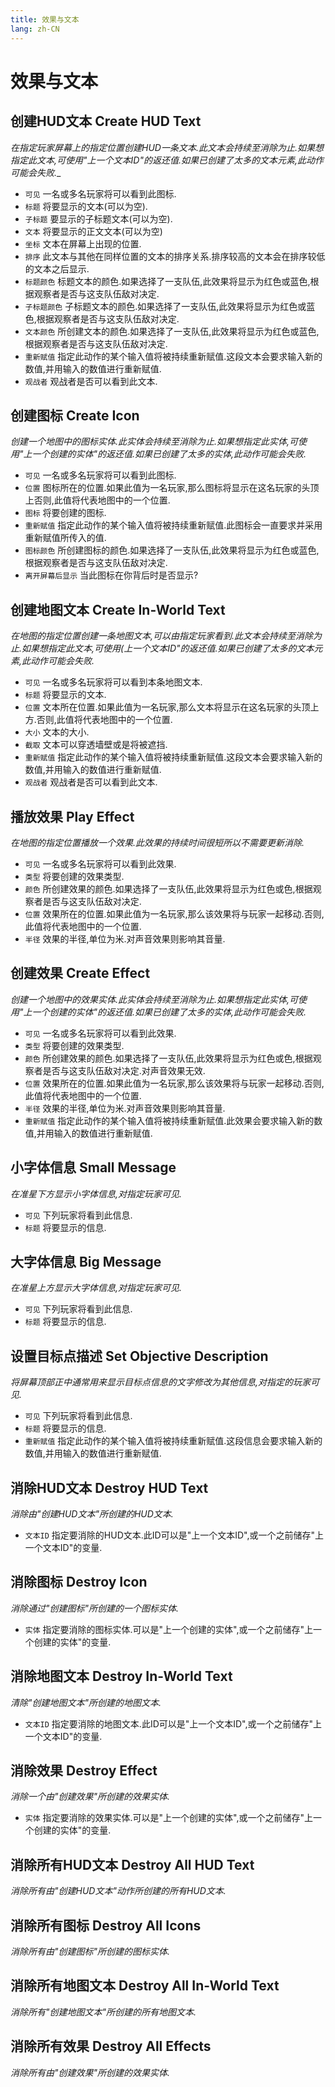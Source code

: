 ```yaml
---
title: 效果与文本
lang: zh-CN
---
```


# 效果与文本



## 创建HUD文本    Create HUD Text

_在指定玩家屏幕上的指定位置创建HUD一条文本.此文本会持续至消除为止.如果想指定此文本,可使用"上一个文本ID"的返还值.如果已创建了太多的文本元素,此动作可能会失败.__

- `可见` 一名或多名玩家将可以看到此图标.
- `标题` 将要显示的文本(可以为空).
- `子标题` 要显示的子标题文本(可以为空).
- `文本` 将要显示的正文文本(可以为空)
- `坐标` 文本在屏幕上出现的位置.
- `排序` 此文本与其他在同样位置的文本的排序关系.排序较高的文本会在排序较低的文本之后显示.
- `标题颜色` 标题文本的颜色.如果选择了一支队伍,此效果将显示为红色或蓝色,根据观察者是否与这支队伍敌对决定.
- `子标题颜色` 子标题文本的颜色.如果选择了一支队伍,此效果将显示为红色或蓝色,根据观察者是否与这支队伍敌对决定.
- `文本颜色` 所创建文本的颜色.如果选择了一支队伍,此效果将显示为红色或蓝色,根据观察者是否与这支队伍敌对决定.
- `重新赋值` 指定此动作的某个输入值将被持续重新赋值.这段文本会要求输入新的数值,并用输入的数值进行重新赋值.
- `观战者` 观战者是否可以看到此文本.



## 创建图标    Create Icon

_创建一个地图中的图标实体.此实体会持续至消除为止.如果想指定此实体,可使用"上一个创建的实体"的返还值.如果已创建了太多的实体,此动作可能会失败._

- `可见` 一名或多名玩家将可以看到此图标.
- `位置` 图标所在的位置.如果此值为一名玩家,那么图标将显示在这名玩家的头顶上否则,此值将代表地图中的一个位置.
- `图标` 将要创建的图标.
- `重新赋值` 指定此动作的某个输入值将被持续重新赋值.此图标会一直要求并采用重新赋值所传入的值.
- `图标颜色` 所创建图标的颜色.如果选择了一支队伍,此效果将显示为红色或蓝色,根据观察者是否与这支队伍敌对决定.
- `离开屏幕后显示` 当此图标在你背后时是否显示?



## 创建地图文本    Create In-World Text

_在地图的指定位置创建一条地图文本,可以由指定玩家看到.此文本会持续至消除为止.如果想指定此文本,可使用(上一个文本ID"的返还值.如果已创建了太多的文本元素,此动作可能会失败._

- `可见` 一名或多名玩家将可以看到本条地图文本.
- `标题` 将要显示的文本.
- `位置` 文本所在位置.如果此值为一名玩家,那么文本将显示在这名玩家的头顶上方.否则,此值将代表地图中的一个位置.
- `大小` 文本的大小.
- `截取` 文本可以穿透墙壁或是将被遮挡.
- `重新赋值` 指定此动作的某个输入值将被持续重新赋值.这段文本会要求输入新的数值,并用输入的数值进行重新赋值.
- `观战者` 观战者是否可以看到此文本.



## 播放效果    Play Effect

_在地图的指定位置播放一个效果.此效果的持续时间很短所以不需要更新消除._

- `可见` 一名或多名玩家将可以看到此效果.
- `类型` 将要创建的效果类型.
- `颜色` 所创建效果的颜色.如果选择了一支队伍,此效果将显示为红色或色,根据观察者是否与这支队伍敌对决定.
- `位置` 效果所在的位置.如果此值为一名玩家,那么该效果将与玩家一起移动.否则,此值将代表地图中的一个位置.
- `半径` 效果的半径,单位为米.对声音效果则影响其音量.



## 创建效果    Create Effect

_创建一个地图中的效果实体.此实体会持续至消除为止.如果想指定此实体,可使用"上一个创建的实体"的返还值.如果已创建了太多的实体,此动作可能会失败._

- `可见` 一名或多名玩家将可以看到此效果.
- `类型` 将要创建的效果类型.
- `颜色` 所创建效果的颜色.如果选择了一支队伍,此效果将显示为红色或色,根据观察者是否与这支队伍敌对决定.对声音效果无效.
- `位置` 效果所在的位置.如果此值为一名玩家,那么该效果将与玩家一起移动.否则,此值将代表地图中的一个位置.
- `半径` 效果的半径,单位为米.对声音效果则影响其音量.
- `重新赋值` 指定此动作的某个输入值将被持续重新赋值.此效果会要求输入新的数值,并用输入的数值进行重新赋值.



## 小字体信息    Small Message

_在准星下方显示小字体信息,对指定玩家可见._

- `可见` 下列玩家将看到此信息.
- `标题` 将要显示的信息.



## 大字体信息    Big Message

_在准星上方显示大字体信息,对指定玩家可见._

- `可见` 下列玩家将看到此信息.
- `标题` 将要显示的信息.



## 设置目标点描述    Set Objective Description

_将屏幕顶部正中通常用来显示目标点信息的文字修改为其他信息,对指定的玩家可见._

- `可见` 下列玩家将看到此信息.
- `标题` 将要显示的信息.
- `重新赋值` 指定此动作的某个输入值将被持续重新赋值.这段信息会要求输入新的数值,并用输入的数值进行重新赋值.



## 消除HUD文本    Destroy HUD Text

_消除由"创建HUD文本"所创建的HUD文本._

- `文本ID` 指定要消除的HUD文本.此ID可以是"上一个文本ID",或一个之前储存"上一个文本ID"的变量.



## 消除图标    Destroy Icon

_消除通过"创建图标"所创建的一个图标实体._

- `实体` 指定要消除的图标实体.可以是"上一个创建的实体",或一个之前储存"上一个创建的实体"的变量.



## 消除地图文本    Destroy In-World Text

_清除"创建地图文本"所创建的地图文本._

- `文本ID` 指定要消除的地图文本.此ID可以是"上一个文本ID",或一个之前储存"上一个文本ID"的变量.



## 消除效果    Destroy Effect

_消除一个由"创建效果"所创建的效果实体._

- `实体` 指定要消除的效果实体.可以是"上一个创建的实体",或一个之前储存"上一个创建的实体"的变量.



## 消除所有HUD文本    Destroy All HUD Text

_消除所有由"创建HUD文本"动作所创建的所有HUD文本._



## 消除所有图标    Destroy All Icons

_消除所有由"创建图标"所创建的图标实体._



## 消除所有地图文本    Destroy All In-World Text

_消除所有"创建地图文本"所创建的所有地图文本._



## 消除所有效果    Destroy All Effects

_消除所有由"创建效果"所创建的效果实体._
